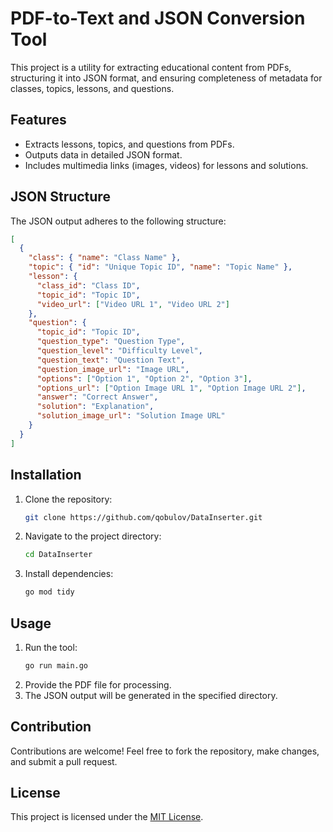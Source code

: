# PDF-to-Text and JSON Conversion Tool

This project is a utility for extracting educational content from PDFs, structuring it into JSON format, and ensuring completeness of metadata for classes, topics, lessons, and questions.

## Features

- Extracts lessons, topics, and questions from PDFs.
- Outputs data in detailed JSON format.
- Includes multimedia links (images, videos) for lessons and solutions.

## JSON Structure

The JSON output adheres to the following structure:

```json
[
  {
    "class": { "name": "Class Name" },
    "topic": { "id": "Unique Topic ID", "name": "Topic Name" },
    "lesson": {
      "class_id": "Class ID",
      "topic_id": "Topic ID",
      "video_url": ["Video URL 1", "Video URL 2"]
    },
    "question": {
      "topic_id": "Topic ID",
      "question_type": "Question Type",
      "question_level": "Difficulty Level",
      "question_text": "Question Text",
      "question_image_url": "Image URL",
      "options": ["Option 1", "Option 2", "Option 3"],
      "options_url": ["Option Image URL 1", "Option Image URL 2"],
      "answer": "Correct Answer",
      "solution": "Explanation",
      "solution_image_url": "Solution Image URL"
    }
  }
]
```

## Installation

1. Clone the repository:
   ```bash
   git clone https://github.com/qobulov/DataInserter.git
   ```
2. Navigate to the project directory:
   ```bash
   cd DataInserter
   ```
3. Install dependencies:
   ```bash
   go mod tidy
   ```

## Usage

1. Run the tool:
   ```bash
   go run main.go
   ```
2. Provide the PDF file for processing.
3. The JSON output will be generated in the specified directory.

## Contribution

Contributions are welcome! Feel free to fork the repository, make changes, and submit a pull request.

## License

This project is licensed under the [MIT License](LICENSE).